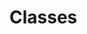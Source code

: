 # Classes

<!-- https://softwareengineering.stackexchange.com/questions/234412/why-have-private-static-methods -->
